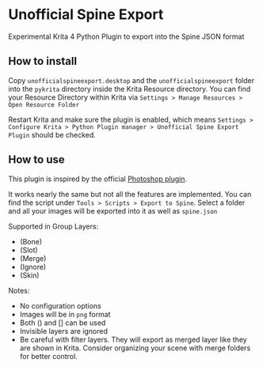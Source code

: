 # Unofficial Spine Export

Experimental Krita 4 Python Plugin to export into the Spine JSON format

## How to install

Copy ``unofficialspineexport.desktop`` and the ``unofficialspineexport`` folder into the ``pykrita`` directory inside the Krita Resource directory. You can find your Resource Directory within Krita via ``Settings > Manage Resources > Open Resource Folder``

Restart Krita and make sure the plugin is enabled, which means ``Settings > Configure Krita > Python Plugin manager > Unofficial Spine Export Plugin`` should be checked.

## How to use

This plugin is inspired by the official [Photoshop plugin](https://github.com/EsotericSoftware/spine-scripts/tree/master/photoshop).

It works nearly the same but not all the features are implemented. You can find the script under ``Tools > Scripts > Export to Spine``. Select a folder and all your images will be exported into it as well as ``spine.json``

Supported in Group Layers:
* (Bone)
* (Slot)
* (Merge)
* (Ignore)
* (Skin)

Notes:
* No configuration options
* Images will be in ``png`` format
* Both () and [] can be used
* Invisible layers are ignored
* Be careful with filter layers. They will export as merged layer like they are shown in Krita. Consider organizing your scene with merge folders for better control.
